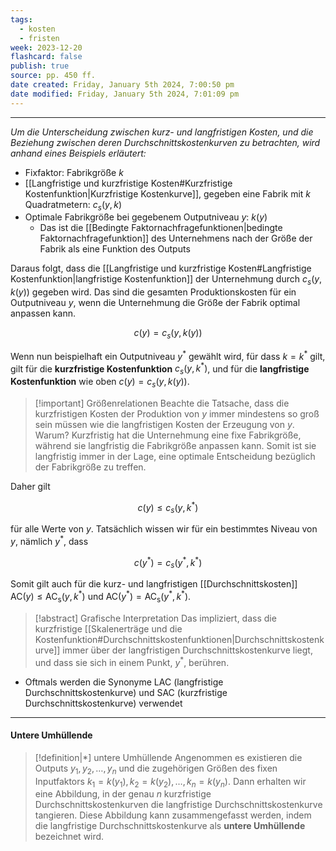 ```yaml
---
tags:
  - kosten
  - fristen
week: 2023-12-20
flashcard: false
publish: true
source: pp. 450 ff.
date created: Friday, January 5th 2024, 7:00:50 pm
date modified: Friday, January 5th 2024, 7:01:09 pm
---
```

***

*Um die Unterscheidung zwischen kurz- und langfristigen Kosten, und die Beziehung zwischen deren Durchschnittskostenkurven zu betrachten, wird anhand eines Beispiels erläutert:*

- Fixfaktor: Fabrikgröße $k$
- [[Langfristige und kurzfristige Kosten#Kurzfristige Kostenfunktion|Kurzfristige Kostenkurve]], gegeben eine Fabrik mit $k$ Quadratmetern: $c_{s}(y,k)$
- Optimale Fabrikgröße bei gegebenem Outputniveau $y$: $k(y)$
	- Das ist die [[Bedingte Faktornachfragefunktionen|bedingte Faktornachfragefunktion]] des Unternehmens nach der Größe der Fabrik als eine Funktion des Outputs

Daraus folgt, dass die [[Langfristige und kurzfristige Kosten#Langfristige Kostenfunktion|langfristige Kostenfunktion]] der Unternehmung durch $c_{s}(y,k(y))$ gegeben wird. Das sind die gesamten Produktionskosten für ein Outputniveau $y$, wenn die Unternehmung die Größe der Fabrik optimal anpassen kann.

$$
c(y) = c_{s}(y, k(y))
$$

Wenn nun beispielhaft ein Outputniveau $y^{*}$ gewählt wird, für dass $k = k^{*}$ gilt, gilt für die **kurzfristige Kostenfunktion** $c_{s}(y, k^{*})$, und für die **langfristige Kostenfunktion** wie oben $c(y) = c_{s}(y, k(y))$.

> [!important] Größenrelationen 
> Beachte die Tatsache, dass die kurzfristigen Kosten der Produktion von $y$ immer mindestens so groß sein müssen wie die langfristigen Kosten der Erzeugung von $y$. Warum? Kurzfristig hat die Unternehmung eine fixe Fabrikgröße, während sie langfristig die Fabrikgröße anpassen kann. Somit ist sie langfristig immer in der Lage, eine optimale Entscheidung bezüglich der Fabrikgröße zu treffen.

Daher gilt

$$
c(y) \leq c_{s}(y,k^{*})
$$

für alle Werte von $y$.
Tatsächlich wissen wir für ein bestimmtes Niveau von $y$, nämlich $y^{*}$, dass

$$
c(y^{*}) = c_{s}(y^{*},k^{*})
$$

Somit gilt auch für die kurz- und langfristigen [[Durchschnittskosten]] $\mathrm{AC}(y) \leq \mathrm{AC_{s}}(y, k^{*})$ und $\mathrm{AC}(y^{*}) = \mathrm{AC_{s}}(y^{*}, k^{*})$.

> [!abstract] Grafische Interpretation 
> Das impliziert, dass die kurzfristige [[Skalenerträge und die Kostenfunktion#Durchschnittskostenfunktionen|Durchschnittskostenkurve]] immer über der langfristigen Durchschnittskostenkurve liegt, und dass sie sich in einem Punkt, $y^{*}$, berühren.

- Oftmals werden die Synonyme $\mathrm{LAC}$ (langfristige Durchschnittskostenkurve) und $\mathrm{SAC}$ (kurzfristige Durchschnittskostenkurve) verwendet

***
#### Untere Umhüllende

> [!definition|*] untere Umhüllende
> Angenommen es existieren die Outputs $y_{1},y_{2},\dots,y_{n}$ und die zugehörigen Größen des fixen Inputfaktors $k_{1} = k(y_{1}), k_{2} = k(y_{2}),\dots,k_{n} = k(y_{n})$. Dann erhalten wir eine Abbildung, in der genau $n$ kurzfristige Durchschnittskostenkurven die langfristige Durchschnittskostenkurve tangieren. Diese Abbildung kann zusammengefasst werden, indem die langfristige Durchschnittskostenkurve als **untere Umhüllende** bezeichnet wird.


